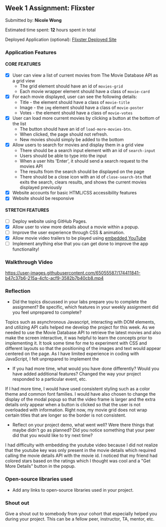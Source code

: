 ## Week 1 Assignment: Flixster

Submitted by: **Nicole Wong**

Estimated time spent: **12** hours spent in total

Deployed Application (optional): [Flixster Deployed Site](https://youtu.be/mP21DsqEMCY)

### Application Features

#### CORE FEATURES

- [X] User can view a list of current movies from The Movie Database API as a grid view
  - The grid element should have an id of `movies-grid`
  - Each movie wrapper element should have a class of `movie-card`
- [X] For each movie displayed, user can see the following details:
  - Title - the element should have a class of `movie-title`
  - Image - the `img` element should have a class of `movie-poster`
  - Votes - the element should have a class of `movie-votes`
- [X] User can load more current movies by clicking a button at the bottom of the list
  - The button should have an id of `load-more-movies-btn`.
  - When clicked, the page should not refresh.
  - New movies should simply be added to the bottom
- [X] Allow users to search for movies and display them in a grid view
  - There should be a search input element with an id of `search-input`
  - Users should be able to type into the input
  - When a user hits 'Enter', it should send a search request to the movies API
  - The results from the search should be displayed on the page
  - There should be a close icon with an id of `close-search-btn` that exits the search, clears results, and shows the current movies displayed previously
- [X] Website accounts for basic HTML/CSS accessibility features
- [X] Website should be responsive

#### STRETCH FEATURES

- [ ] Deploy website using GitHub Pages. 
- [X] Allow user to view more details about a movie within a popup.
- [ ] Improve the user experience through CSS & animation.
- [X] Allow movie video trailers to be played using [embedded YouTube](https://support.google.com/youtube/answer/171780?hl=en)
- [ ] Implement anything else that you can get done to improve the app functionality!

### Walkthrough Video
https://user-images.githubusercontent.com/65055587/174411841-b47c37b6-215a-4cfc-acf9-3582b7b40cb8.mp4
### Reflection

* Did the topics discussed in your labs prepare you to complete the assignment? Be specific, which features in your weekly assignment did you feel unprepared to complete?

Topics such as asynchronous Javascript, interacting with DOM elements, and utilizing API calls helped me develop the project for this week. As we needed to use the Movie Database API to retrieve the latest movies and also make the screen interactive, it was helpful to learn the concepts prior to implementing it. It took some time for me to experiment with CSS and different layouts so that the positioning of the images and text would appear centered on the page. As I have limited experience in coding with JavaScript, I felt unprepared to implement the 

* If you had more time, what would you have done differently? Would you have added additional features? Changed the way your project responded to a particular event, etc.
  
If I had more time, I would have used consistent styling such as a color theme and common font families. I would have also chosen to change the display of the modal popup so that the video frame is larger and the extra details only appear when a button is clicked so that the user is not overloaded with information. Right now, my movie grid does not wrap certain titles that are longer so the border is not consistent. 

* Reflect on your project demo, what went well? Were there things that maybe didn't go as planned? Did you notice something that your peer did that you would like to try next time?

I had difficulty with embedding the youtube video because I did not realize that the youtube key was only present in the movie details which required calling the movie details API with the movie id. I noticed that my friend had colored stars based on the ratings which I thought was cool and a "Get More Details" button in the popup. 

### Open-source libraries used

- Add any links to open-source libraries used in your project.

### Shout out

Give a shout out to somebody from your cohort that especially helped you during your project. This can be a fellow peer, instructor, TA, mentor, etc.
